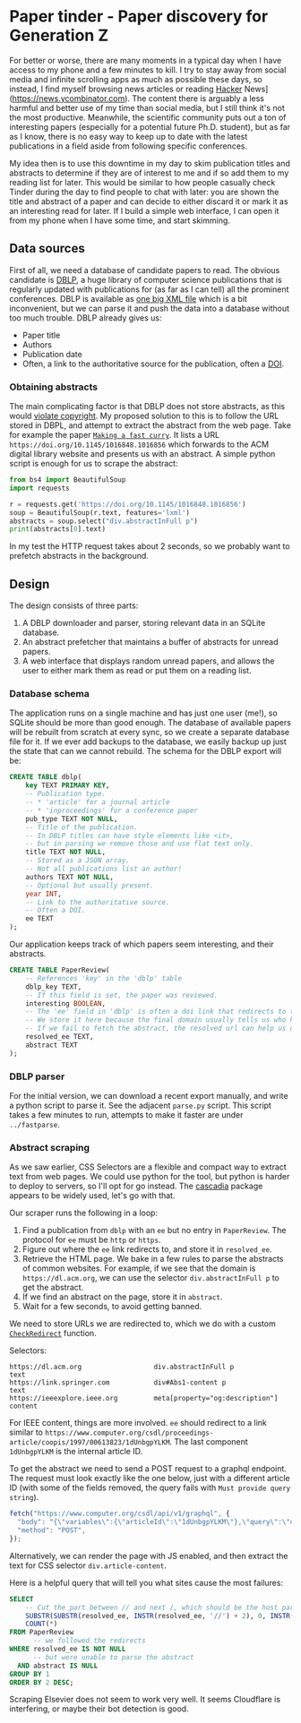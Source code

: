 # Paper tinder - Paper discovery for Generation Z
For better or worse, there are many moments in a typical day when I have access to my phone and a few minutes to kill.
I try to stay away from social media and infinite scrolling apps as much as possible these days, so instead, I find myself browsing news articles or reading [Hacker](https://news.ycombinator.com) News](https://news.ycombinator.com).
The content there is arguably a less harmful and better use of my time than social media, but I still think it's not the most productive.
Meanwhile, the scientific community puts out a ton of interesting papers (especially for a potential future Ph.D. student), but as far as I know, there is no easy way to keep up to date with the latest publications in a field aside from following specific conferences.

My idea then is to use this downtime in my day to skim publication titles and abstracts to determine if they are of interest to me and if so add them to my reading list for later.
This would be similar to how people casually check Tinder during the day to find people to chat with later: you are shown the title and abstract of a paper and can decide to either discard it or mark it as an interesting read for later. 
If I build a simple web interface, I can open it from my phone when I have some time, and start skimming.

## Data sources
First of all, we need a database of candidate papers to read.
The obvious candidate is [DBLP](https://dblp.org), a huge library of computer science publications that is regularly updated with publications for (as far as I can tell) all the prominent conferences.
DBLP is available as [one big XML file](https://dblp.org/xml/) which is a bit inconvenient, but we can parse it and push the data into a database without too much trouble.
DBLP already gives us:
- Paper title
- Authors
- Publication date
- Often, a link to the authoritative source for the publication, often a [DOI](https://www.doi.org/).

### Obtaining abstracts
The main complicating factor is that DBLP does not store abstracts, as this would [violate copyright](https://dblp.org/faq/Why+are+there+no+abstracts+in+dblp.html).
My proposed solution to this is to follow the URL stored in DBPL, and attempt to extract the abstract from the web page.
Take for example the paper [`Making a fast curry`](https://dblp.org/rec/conf/icfp/MarlowJ04.xml).
It lists a URL `https://doi.org/10.1145/1016848.1016856` which forwards to the ACM digital library website and presents us with an abstract.
A simple python script is enough for us to scrape the abstract:

```python
from bs4 import BeautifulSoup
import requests

r = requests.get('https://doi.org/10.1145/1016848.1016856')
soup = BeautifulSoup(r.text, features='lxml')
abstracts = soup.select("div.abstractInFull p")
print(abstracts[0].text)
```

In my test the HTTP request takes about 2 seconds, so we probably want to prefetch abstracts in the background.

## Design
The design consists of three parts:
1. A DBLP downloader and parser, storing relevant data in an SQLite database.
2. An abstract prefetcher that maintains a buffer of abstracts for unread papers. 
3. A web interface that displays random unread papers, and allows the user to either mark them as read or put them on a reading list.

### Database schema
The application runs on a single machine and has just one user (me!), so SQLite should be more than good enough.
The database of available papers will be rebuilt from scratch at every sync, so we create a separate database file for it.
If we ever add backups to the database, we easily backup up just the state that can we cannot rebuild. 
The schema for the DBLP export will be:

```sql
CREATE TABLE dblp(
    key TEXT PRIMARY KEY,
    -- Publication type. 
    -- * 'article' for a journal article
    -- * 'inproceedings' for a conference paper
    pub_type TEXT NOT NULL,
    -- Title of the publication.
    -- In DBLP titles can have style elements like <it>,
    -- but in parsing we remove those and use flat text only.
    title TEXT NOT NULL,
    -- Stored as a JSON array. 
    -- Not all publications list an author!
    authors TEXT NOT NULL,
    -- Optional but usually present.
    year INT,
    -- Link to the authoritative source.
    -- Often a DOI.
    ee TEXT
);
```

Our application keeps track of which papers seem interesting, and their abstracts.

```sql
CREATE TABLE PaperReview(
    -- References 'key' in the 'dblp' table
    dblp_key TEXT,
    -- If this field is set, the paper was reviewed.
    interesting BOOLEAN,
    -- The 'ee' field in 'dblp' is often a doi link that redirects to the actual page hosting the publication.
    -- We store it here because the final domain usually tells us who hosts the publication (for example, the ACM).
    -- If we fail to fetch the abstract, the resolved url can help us debug for what domains we should add fetch support.
    resolved_ee TEXT,
    abstract TEXT
);
```

### DBLP parser
For the initial version, we can download a recent export manually, and write a python script to parse it.
See the adjacent `parse.py` script. 
This script takes a few minutes to run, attempts to make it faster are under `../fastparse`.

### Abstract scraping
As we saw earlier, CSS Selectors are a flexible and compact way to extract text from web pages.
We could use python for the tool, but python is harder to deploy to servers, so I'll opt for go instead.
The [cascadia](https://pkg.go.dev/github.com/andybalholm/cascadia) package appears to be widely used, let's go with that.

Our scraper runs the following in a loop:
1. Find a publication from `dblp` with an `ee` but no entry in `PaperReview`. The protocol for `ee` must be `http` or `https`.
2. Figure out where the `ee` link redirects to, and store it in `resolved_ee`.
3. Retrieve the HTML page. 
   We bake in a few rules to parse the abstracts of common websites.
   For example, if we see that the domain is `https://dl.acm.org`, we can use the selector `div.abstractInFull p` to get the abstract.
4. If we find an abstract on the page, store it in `abstract`. 
5. Wait for a few seconds, to avoid getting banned.

We need to store URLs we are redirected to, which we do with a custom [`CheckRedirect`](https://pkg.go.dev/net/http#Client) function.

Selectors:
```
https://dl.acm.org                  div.abstractInFull p                text
https://link.springer.com           div#Abs1-content p                  text
https://ieeexplore.ieee.org         meta[property="og:description"]     content
```

For IEEE content, things are more involved.
`ee` should redirect to a link similar to
`https://www.computer.org/csdl/proceedings-article/coopis/1997/00613823/1dUnbgpYLKM`.
The last component `1dUnbgpYLKM` is the internal article ID.

To get the abstract we need to send a POST request to a graphql endpoint.
The request must look exactly like the one below, just with a different article ID (with some of the fields removed, the query fails with `Must provide query string`).

```js
fetch("https://www.computer.org/csdl/api/v1/graphql", {
  "body": "{\"variables\":{\"articleId\":\"1dUnbgpYLKM\"},\"query\":\"query ($articleId: String!) {\\n  proceeding: proceedingByArticleId(articleId: $articleId) {\\n    id\\n    title\\n    acronym\\n    groupId\\n    volume\\n    displayVolume\\n    year\\n    __typename\\n  }\\n  article: articleById(articleId: $articleId) {\\n    id\\n    doi\\n    title\\n    abstract\\n    abstracts {\\n      abstractType\\n      content\\n      __typename\\n    }\\n    fno\\n    authors {\\n      affiliation\\n      fullName\\n      givenName\\n      surname\\n      __typename\\n    }\\n    idPrefix\\n    isOpenAccess\\n    showRecommendedArticles\\n    showBuyMe\\n    hasPdf\\n    pubDate\\n    pubType\\n    pages\\n    year\\n    issn\\n    isbn\\n    notes\\n    notesType\\n    __typename\\n  }\\n  webExtras: webExtrasByArticleId(articleId: $articleId) {\\n    id\\n    name\\n    size\\n    location\\n    __typename\\n  }\\n  adjacentArticles: adjacentArticles(articleId: $articleId) {\\n    previous {\\n      fno\\n      articleId\\n      __typename\\n    }\\n    next {\\n      fno\\n      articleId\\n      __typename\\n    }\\n    __typename\\n  }\\n  recommendedArticles: recommendedArticlesById(articleId: $articleId) {\\n    id\\n    title\\n    doi\\n    abstractUrl\\n    parentPublication {\\n      id\\n      title\\n      __typename\\n    }\\n    __typename\\n  }\\n  articleVideos: videosByArticleId(articleId: $articleId) {\\n    id\\n    videoExt\\n    videoType {\\n      featured\\n      recommended\\n      sponsored\\n      __typename\\n    }\\n    article {\\n      id\\n      fno\\n      issueNum\\n      pubType\\n      volume\\n      year\\n      idPrefix\\n      doi\\n      title\\n      __typename\\n    }\\n    channel {\\n      id\\n      title\\n      status\\n      featured\\n      defaultVideoId\\n      category {\\n        id\\n        title\\n        type\\n        __typename\\n      }\\n      __typename\\n    }\\n    year\\n    title\\n    description\\n    keywords {\\n      id\\n      title\\n      status\\n      __typename\\n    }\\n    speakers {\\n      firstName\\n      lastName\\n      affiliation\\n      __typename\\n    }\\n    created\\n    updated\\n    imageThumbnailUrl\\n    runningTime\\n    aspectRatio\\n    metrics {\\n      views\\n      likes\\n      __typename\\n    }\\n    notShowInVideoLib\\n    __typename\\n  }\\n}\"}",
  "method": "POST",
});
```

Alternatively, we can render the page with JS enabled, and then extract the text for CSS selector `div.article-content`.

Here is a helpful query that will tell you what sites cause the most failures:
```sql
SELECT 
    -- Cut the part between // and next /, which should be the host part of the URL
    SUBSTR(SUBSTR(resolved_ee, INSTR(resolved_ee, '//') + 2), 0, INSTR(SUBSTR(resolved_ee, INSTR(resolved_ee, '//') + 2), '/')) AS site, 
    COUNT(*) 
FROM PaperReview 
      -- we followed the redirects
WHERE resolved_ee IS NOT NULL
      -- but were unable to parse the abstract
  AND abstract IS NULL 
GROUP BY 1
ORDER BY 2 DESC;
```

Scraping Elsevier does not seem to work very well.
It seems Cloudflare is interfering, or maybe their bot detection is good.